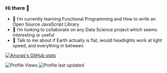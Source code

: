 ### Hi there 👋


<!--  
<p align="left">
Visitor count<br>
<img src="https://profile-counter.glitch.me/wwwx/count.svg" />
</p>
-->

<!--
**wwwx/wwwx** is a ✨ _special_ ✨ repository because its `README.md` (this file) appears on your GitHub profile.

I am a 2nd-year Graduate Student at The University of Illinois at Chicago, pursuing a Masters in Computer Science, who is passionate about Data Science :bar_chart:, Pythonic programming :snake:, and open source :octocat:. I love to learn and contribute in any and every possible way.

Here are some ideas to get you started:

- 🔭 I’m currently working on ...
- 🌱 I’m currently learning ...
- 👯 I’m looking to collaborate on ...
- 🤔 I’m looking for help with ...
- 💬 Ask me about ...
- 📫 How to reach me: ...
- 😄 Pronouns: ...
- ⚡ Fun fact: ...

-->



- 🌱 I’m currently learning Functional Programming and How to write an Open Source JavaScript Library
- 👯 I’m looking to collaborate on any Data Science project which seems interesting or useful
- 💬 Talk to me about if Earth actually is flat, would headlights work at light speed, and everything in between

[![Anurag's GitHub stats](https://github-readme-stats.vercel.app/api?username=wwwx&theme=tokyonight)](https://github.com/anuraghazra/github-readme-stats)


![Profile Views](https://komarev.com/ghpvc/?username=wwwx&color=blue)
![Profile last updated](https://img.shields.io/github/last-commit/wwwx/wwwx?label=Last%20updated)
